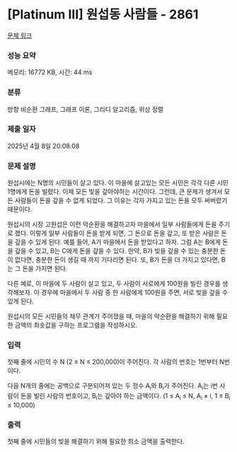 # [Platinum III] 원섭동 사람들 - 2861 

[문제 링크](https://www.acmicpc.net/problem/2861) 

### 성능 요약

메모리: 16772 KB, 시간: 44 ms

### 분류

방향 비순환 그래프, 그래프 이론, 그리디 알고리즘, 위상 정렬

### 제출 일자

2025년 4월 8일 20:08:08

### 문제 설명

<p>원섭시에는 N명의 시민들이 살고 있다. 이 마을에 살고있는 모든 시민은 각각 다른 시민 1명에게 돈을 빌렸다. 이제 모든 빚을 갚아야하는 시간이다. 그런데, 큰 문제가 생겨서 모든 사람들이 돈을 갚을 수 없게 되었다. 그 이유는 각자 가지고 있는 돈을 모두 써버렸기 때문이다.</p>

<p>원섭시의 시장 고원섭은 이런 악순환을 해결하고자 마을에서 일부 사람들에게 돈을 주기로 했다. 이렇게 일부 사람들이 돈을 받게 되면, 그 돈으로 돈을 갚고, 또 받은 사람은 돈을 갚을 수 있게 된다. 예를 들어, A가 마을에서 돈을 받았다고 하자. 그럼 A는 B에게 돈을 갚을 수 있고, B는 C에게 돈을 갚을 수 있다. 만약, B가 빚을 갚을 수 있는 충분한 돈이 없다면, 충분한 돈이 생길 때 까지 기다리면 된다. 또, B가 돈을 더 가지고 있다면, B는 그 돈을 가지면 된다.</p>

<p>다른 예로, 이 마을에 두 사람이 살고 있고, 두 사람이 서로에게 100원을 빌린 경우를 생각해보자. 이 경우에 마을에서 두 사람 중 한 사람에게 100원을 주면, 서로 빚을 갚을 수 있게 된다.</p>

<p>원섭시의 모든 시민들의 채무 관계가 주어졌을 때, 마을의 악순환을 해결하기 위해 필요한 금액의 최솟값을 구하는 프로그램을 작성하시오.</p>

### 입력 

 <p>첫째 줄에 시민의 수 N (2 ≤ N ≤ 200,000)이 주어진다. 각 사람의 번호는 1번부터 N번이다.</p>

<p>다음 N개의 줄에는 공백으로 구분되어져 있는 두 정수 A<sub>i</sub>와 B<sub>i</sub>가 주어진다. A<sub>i</sub>는 i번 사람이 돈을 빌린 사람의 번호이고, B<sub>i</sub>는 갚아야 하는 금액이다. (1 ≤ A<sub>i</sub> ≤ N, A<sub>i</sub> ≠ i, 1 ≤ B<sub>i</sub> ≤ 10,000)</p>

### 출력 

 <p>첫째 줄에 시민들의 빚을 해결하기 위해 필요한 최소 금액을 출력한다.</p>

